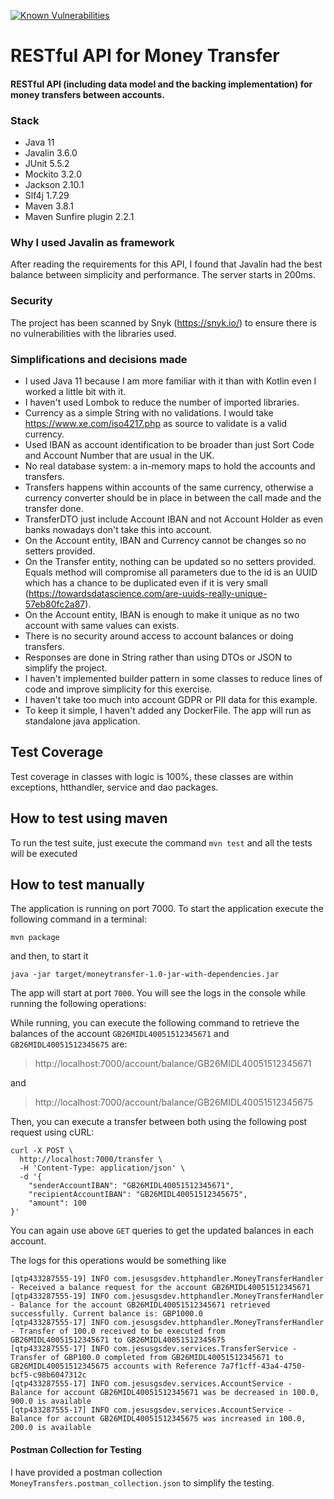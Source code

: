 [![Known Vulnerabilities](https://snyk.io/test/github/jesusgsdev/moneytransferexample/badge.svg?targetFile=pom.xml)](https://snyk.io/test/github/jesusgsdev/moneytransferexample?targetFile=pom.xml)
# RESTful API for Money Transfer

#### RESTful API (including data model and the backing implementation) for money transfers between accounts.

### Stack
- Java 11
- Javalin 3.6.0
- JUnit 5.5.2
- Mockito 3.2.0
- Jackson 2.10.1
- Slf4j 1.7.29
- Maven 3.8.1
- Maven Sunfire plugin 2.2.1

### Why I used Javalin as framework
After reading the requirements for this API, I found that Javalin had the best balance between simplicity and performance. The server starts in 200ms.

### Security
The project has been scanned by Snyk (https://snyk.io/) to ensure there is no vulnerabilities with the libraries used.

### Simplifications and decisions made
- I used Java 11 because I am more familiar with it than with Kotlin even I worked a little bit with it.
- I haven't used Lombok to reduce the number of imported libraries.
- Currency as a simple String with no validations. I would take https://www.xe.com/iso4217.php as source to validate is a valid currency.
- Used IBAN as account identification to be broader than just Sort Code and Account Number that are usual in the UK.
- No real database system: a in-memory maps to hold the accounts and transfers.
- Transfers happens within accounts of the same currency, otherwise a currency converter should be in place in between the call made and the transfer done.
- TransferDTO just include Account IBAN and not Account Holder as even banks nowadays don't take this into account.
- On the Account entity, IBAN and Currency cannot be changes so no setters provided.
- On the Transfer entity, nothing can be updated so no setters provided. Equals method will compromise all parameters due to the id is an UUID which has a chance to be duplicated even if it is very small (https://towardsdatascience.com/are-uuids-really-unique-57eb80fc2a87).
- On the Account entity, IBAN is enough to make it unique as no two account with same values can exists.
- There is no security around access to account balances or doing transfers.
- Responses are done in String rather than using DTOs or JSON to simplify the project.
- I haven't implemented builder pattern in some classes to reduce lines of code and improve simplicity for this exercise.
- I haven't take too much into account GDPR or PII data for this example.
- To keep it simple, I haven't added any DockerFile. The app will run as standalone java application.

## Test Coverage
Test coverage in classes with logic is 100%, these classes are within exceptions, htthandler, service and dao packages.

## How to test using maven
To run the test suite, just execute the command `mvn test` and all the tests will be executed

## How to test manually
The application is running on port 7000.
To start the application execute the following command in a terminal:
```
mvn package
```
and then, to start it
```
java -jar target/moneytransfer-1.0-jar-with-dependencies.jar
```

The app will start at port `7000`. You will see the logs in the console while running the following operations:

While running, you can execute the following command to retrieve the balances of the account `GB26MIDL40051512345671` and `GB26MIDL40051512345675` are:
> http://localhost:7000/account/balance/GB26MIDL40051512345671

and
> http://localhost:7000/account/balance/GB26MIDL40051512345675

Then, you can execute a transfer between both using the following post request using cURL:

```
curl -X POST \
  http://localhost:7000/transfer \
  -H 'Content-Type: application/json' \
  -d '{
    "senderAccountIBAN": "GB26MIDL40051512345671",
    "recipientAccountIBAN": "GB26MIDL40051512345675",
    "amount": 100
}'
```
You can again use above `GET` queries to get the updated balances in each account.

The logs for this operations would be something like
```
[qtp433287555-19] INFO com.jesusgsdev.httphandler.MoneyTransferHandler - Received a balance request for the account GB26MIDL40051512345671
[qtp433287555-19] INFO com.jesusgsdev.httphandler.MoneyTransferHandler - Balance for the account GB26MIDL40051512345671 retrieved successfully. Current balance is: GBP1000.0
[qtp433287555-17] INFO com.jesusgsdev.httphandler.MoneyTransferHandler - Transfer of 100.0 received to be executed from GB26MIDL40051512345671 to GB26MIDL40051512345675
[qtp433287555-17] INFO com.jesusgsdev.services.TransferService - Transfer of GBP100.0 completed from GB26MIDL40051512345671 to GB26MIDL40051512345675 accounts with Reference 7a7f1cff-43a4-4750-bcf5-c98b6047312c
[qtp433287555-17] INFO com.jesusgsdev.services.AccountService - Balance for account GB26MIDL40051512345671 was be decreased in 100.0, 900.0 is available
[qtp433287555-17] INFO com.jesusgsdev.services.AccountService - Balance for account GB26MIDL40051512345675 was increased in 100.0, 200.0 is available
```

#### Postman Collection for Testing
I have provided a postman collection `MoneyTransfers.postman_collection.json` to simplify the testing.